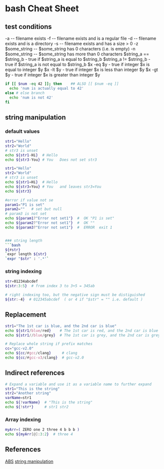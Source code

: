 # bash Cheat Sheet


## test conditions

-a <filename>   -- filename exists
-f <filename>   -- filename exists and is a regular file
-d <filename>   -- filename exists and is a directory
-s <filename>   -- filename exists and has a size > 0
-z $some_string -- $some_string has 0 characters (i.e. is empty)
-n $some_string -- $some_string has more than 0 characters
$string_a == $string_b - true if $string_a is equal to $string_b
$string_a != $string_b - true if $string_a is not equal to $string_b
$x -eq $y - true if integer $x is equal to integer $y
$x -lt $y - true if integer $x is less than integer $y
$x -gt $y - true if integer $x is greater than integer $y

```bash
if [[ $num -eq 42 ]]; then    ## ALSO [[ $num -eq ]]
  echo 'num is actually equal to 42'
else # else branch
  echo 'num is not 42'
fi
```

## string manipulation

### default values

```bash
str1="Hello"
str2="World"
# str3 is unset
echo ${str1-Hi}  # Hello
echo ${str3-You} # You   Does not set str3
```

```bash
str1="Hello"
str2="World"
# str3 is unset
echo ${str1=Hi}  # Hello
echo ${str3=You} # You   and leaves str3=You
echo ${str3}
```

```bash
#error if value not se
param1="P1 is set"
param2=""   # set but null
# param3 is not set
echo ${param1?"Error not set1"}  #  OK "P1 is set"
echo ${param2?"Error not set1"}  #  OK ""
echo ${param3?"Error not set1"}  #  ERROR  exit 1


### string length
```bash
${#str}
`expr length ${str}
`expr "$str" : '.*'`
```

### string indexing
```bash
str=01234abcdef
${str:3:5}  # from index 3 to 3+5 = 345ab

# right indexing too, but the negative sign must be distiguished
${str:-4}  # 012345abcdef  ( or 4 if "$str" = "" i.e. default )
```

## Replacement
```bash
str1="The 1st car is blue, and the 2nd car is blue"
echo ${str1/blue/red}    # The 1st car is red, and the 2nd car is blue
echo ${str1//blue/grey}  # The 1st car is grey, and the 2nd car is grey
```

```bash
# Replace whole string if prefix matches
cc="gcc-v2.0"
echo ${cc/#gcc/clang}     # clang
echo ${cc/#gcc-v3/clang}  # gcc-v2.0
```

## Indirect references

```bash
# Expand a variable and use it as a variable name to further expand
str1="This is the string"
str2="Another string"
varName=str1
echo ${!varName}  # "This is the string"
echo ${!str*}     # str1 str2
```

### Array indexing

```bash
myArr=( ZERO one 2 three 4 b b b )
echo ${myArr[@]:3:2}  # three 4
```

## References

[ABS](https://tldp.org/LDP/abs/html/index.html)
[string manipulation](https://tldp.org/LDP/abs/html/string-manipulation.html)



